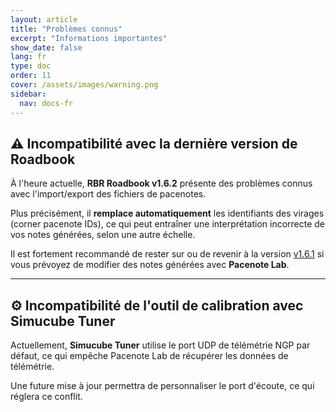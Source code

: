 ```yaml
---
layout: article
title: "Problèmes connus"
excerpt: "Informations importantes"
show_date: false
lang: fr
type: doc
order: 11
cover: /assets/images/warning.png
sidebar:
  nav: docs-fr
---
```


## ⚠️ Incompatibilité avec la dernière version de Roadbook

À l'heure actuelle, **RBR Roadbook v1.6.2** présente des problèmes connus avec l'import/export des fichiers de pacenotes.

Plus précisément, il **remplace automatiquement** les identifiants des virages (corner pacenote IDs), ce qui peut entraîner une interprétation incorrecte de vos notes générées, selon une autre échelle.

Il est fortement recommandé de rester sur ou de revenir à la version [v1.6.1](https://rbr-masterclass.de/roadbook-versions.html) si vous prévoyez de modifier des notes générées avec **Pacenote Lab**.

---

## ⚙️ Incompatibilité de l'outil de calibration avec Simucube Tuner

Actuellement, **Simucube Tuner** utilise le port UDP de télémétrie NGP par défaut, ce qui empêche Pacenote Lab de récupérer les données de télémétrie.

Une future mise à jour permettra de personnaliser le port d'écoute, ce qui réglera ce conflit.



